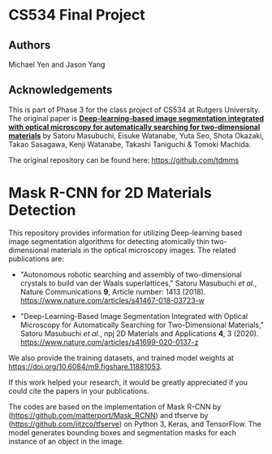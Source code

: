 # CS534 Final Project

## Authors
Michael Yen and Jason Yang

## Acknowledgements
This is part of Phase 3 for the class project of CS534 at Rutgers University. The original paper is [**Deep-learning-based image segmentation integrated with optical microscopy for automatically searching for two-dimensional materials**](https://www.nature.com/articles/s41699-020-0137-z) by Satoru Masubuchi, Eisuke Watanabe, Yuta Seo, Shota Okazaki, Takao Sasagawa, Kenji Watanabe, Takashi Taniguchi & Tomoki Machida.

The original repository can be found here: https://github.com/tdmms

# Mask R-CNN for 2D Materials Detection
This repository provides information for utilizing Deep-learning based image segmentation algorithms for detecting atomically thin two-dimensional materials in the optical microscopy images. The related publications are: 

* "Autonomous robotic searching and assembly of two-dimensional crystals to build van der Waals superlattices," Satoru Masubuchi *et al.*, Nature Communications **9**, Article number: 1413 (2018). https://www.nature.com/articles/s41467-018-03723-w

* "Deep-Learning-Based Image Segmentation Integrated with Optical Microscopy for Automatically Searching for Two-Dimensional Materials," Satoru Masubuchi *et al.*, npj 2D Materials and Applications **4**, 3 (2020). https://www.nature.com/articles/s41699-020-0137-z

We also provide the training datasets, and trained model weights at https://doi.org/10.6084/m9.figshare.11881053.

If this work helped your research, it would be greatly appreciated if you could cite the papers in your publications.

The codes are based on the implementation of Mask R-CNN by (https://github.com/matterport/Mask_RCNN) and tfserve by (https://github.com/iitzco/tfserve) on Python 3, Keras, and TensorFlow. The model generates bounding boxes and segmentation masks for each instance of an object in the image. 
